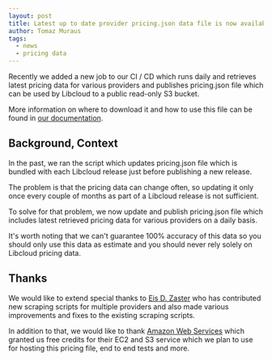 ```yaml
---
layout: post
title: Latest up to date provider pricing.json data file is now available in an S3 bucket
author: Tomaz Muraus
tags:
  - news
  - pricing data
---
```


Recently we added a new job to our CI / CD which runs daily and retrieves latest
pricing data for various providers and publishes pricing.json file which can be
used by Libcloud to a public read-only S3 bucket.

More information on where to download it and how to use this file can be found in
[our documentation][1].

## Background, Context

In the past, we ran the script which updates pricing.json file which is bundled
with each Libcloud release just before publishing a new release.

The problem is that the pricing data can change often, so updating it only once
every couple of months as part of a Libcloud release is not sufficient.

To solve for that problem, we now update and publish pricing.json file which
includes latest retrieved pricing data for various providers on a daily basis.

It's worth noting that we can't guarantee 100% accuracy of this data so you
should only use this data as estimate and you should never rely solely on
Libcloud pricing data.

## Thanks

We would like to extend special thanks to [Eis D. Zaster][2] who has
contributed new scraping scripts for multiple providers and also made
various improvements and fixes to the existing scraping scripts.

In addition to that, we would like to thank [Amazon Web Services][3] which
granted us free credits for their EC2 and S3 service which we plan to use
for hosting this pricing file, end to end tests and more.

[1]: https://libcloud.readthedocs.io/en/latest/compute/pricing.html#downloading-latest-pricing-data-from-an-s3-bucket
[2]: https://github.com/Eis-D-Z
[3]: https://aws.amazon.com/blogs/opensource/aws-promotional-credits-open-source-projects/
